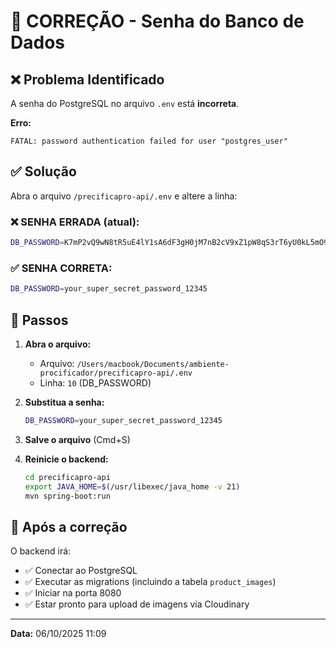 # 🔧 CORREÇÃO - Senha do Banco de Dados

## ❌ Problema Identificado

A senha do PostgreSQL no arquivo `.env` está **incorreta**.

**Erro:**
```
FATAL: password authentication failed for user "postgres_user"
```

## ✅ Solução

Abra o arquivo `/precificapro-api/.env` e altere a linha:

### ❌ SENHA ERRADA (atual):
```bash
DB_PASSWORD=K7mP2vQ9wN8tR5uE4lY1sA6dF3gH0jM7nB2cV9xZ1pW8qS3rT6yU0kL5mO9iP2aQ7bR4cS1tU6vW3xY8zN0h
```

### ✅ SENHA CORRETA:
```bash
DB_PASSWORD=your_super_secret_password_12345
```

## 📝 Passos

1. **Abra o arquivo:**
   - Arquivo: `/Users/macbook/Documents/ambiente-procificador/precificapro-api/.env`
   - Linha: `10` (DB_PASSWORD)

2. **Substitua a senha:**
   ```bash
   DB_PASSWORD=your_super_secret_password_12345
   ```

3. **Salve o arquivo** (Cmd+S)

4. **Reinicie o backend:**
   ```bash
   cd precificapro-api
   export JAVA_HOME=$(/usr/libexec/java_home -v 21)
   mvn spring-boot:run
   ```

## 🎯 Após a correção

O backend irá:
- ✅ Conectar ao PostgreSQL
- ✅ Executar as migrations (incluindo a tabela `product_images`)
- ✅ Iniciar na porta 8080
- ✅ Estar pronto para upload de imagens via Cloudinary

---

**Data:** 06/10/2025 11:09
